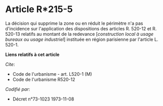 # Article R*215-5

La décision qui supprime la zone ou en réduit le périmètre n'a pas d'incidence sur l'application des dispositions des
articles R. 520-12 et R. 520-13 relatifs au montant de la redevance [*construction local à usage bureaux ou usage
industriel*] instituée en région parisienne par l'article L. 520-1.

**Liens relatifs à cet article**

_Cite_:

  - Code de l'urbanisme - art. L520-1 (M)
  - Code de l'urbanisme R520-12

_Codifié par_:

  - Décret n°73-1023 1973-11-08
